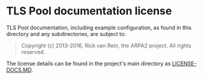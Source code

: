 # TLS Pool documentation license

TLS Pool documentation, including example configuration, as found in
this directory and any subdirectories, are subject to:

>   Copyright (c) 2013-2016, Rick van Rein, the ARPA2 project.
>   All rights reserved.

The license details can be found in the project's main directory as
[LICENSE-DOCS.MD](../LICENSE-DOCS.MD).
